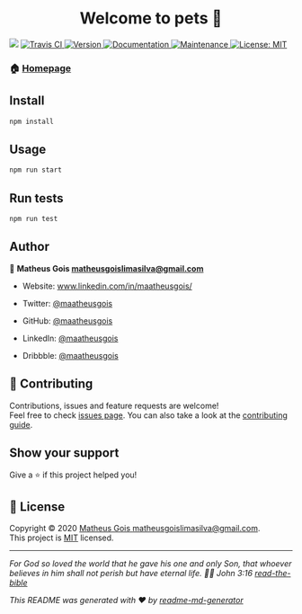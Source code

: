 <h1 align="center">Welcome to pets 👋</h1>
<p>
  <a href="https://www.codacy.com/manual/MaatheusGois/Pets?utm_source=github.com&amp;utm_medium=referral&amp;utm_content=MaatheusGois/Pets&amp;utm_campaign=Badge_Grade"><img src="https://app.codacy.com/project/badge/Grade/719abfe469ed4d1c9e5dac451fb5d491"/></a>
  <a href="(https://travis-ci.org/MaatheusGois/Pets" target="_blank">
    <img alt="Travis CI" src="https://travis-ci.org/MaatheusGois/Pets.svg?branch=master" />
  </a>
  <a href="https://www.npmjs.com/package/pets" target="_blank">
    <img alt="Version" src="https://img.shields.io/npm/v/pets.svg">
  </a>
  <a href="https://documenter.getpostman.com/view/11242574/SzfDxQU1?version=latest" target="_blank">
    <img alt="Documentation" src="https://img.shields.io/badge/documentation-yes-brightgreen.svg" />
  </a>
  <a href="https://github.com/MaatheusGois/Pets/graphs/commit-activity" target="_blank">
    <img alt="Maintenance" src="https://img.shields.io/badge/Maintained%3F-yes-green.svg" />
  </a>
  <a href="https://github.com/MaatheusGois/Pets/blob/master/LICENSE" target="_blank">
    <img alt="License: MIT" src="https://img.shields.io/github/license/MaatheusGois/pets" />
  </a>
</p>

### 🏠 [Homepage](https://github.com/MaatheusGois/Pets#readme)

## Install

```sh
npm install
```

## Usage

```sh
npm run start
```

## Run tests

```sh
npm run test
```

## Author

👤 **Matheus Gois <matheusgoislimasilva@gmail.com>**

- Website: www.linkedin.com/in/maatheusgois/

- Twitter: [@maatheusgois](https://twitter.com/maatheusgois)

- GitHub: [@maatheusgois](https://github.com/maatheusgois)

- LinkedIn: [@maatheusgois](https://linkedin.com/in/maatheusgois)

- Dribbble: [@maatheusgois](https://dribbble.com/maatheusgois)

## 🤝 Contributing

Contributions, issues and feature requests are welcome!<br />Feel free to check [issues page](https://github.com/MaatheusGois/Pets/issues). You can also take a look at the [contributing guide](https://github.com/MaatheusGois/Pets/blob/master/CONTRIBUTING.md).

## Show your support

Give a ⭐️ if this project helped you!

## 📝 License

Copyright © 2020 [Matheus Gois <matheusgoislimasilva@gmail.com>](https://github.com/MaatheusGois).<br />
This project is [MIT](https://github.com/MaatheusGois/Pets/blob/master/LICENSE) licensed.

---

_For God so loved the world that he gave his one and only Son, that whoever believes in him shall not perish but have eternal life. 🙌🏻 John 3:16 [read-the-bible](https://biblia.com/bible/esv/john/3/16)_

_This README was generated with ❤️ by [readme-md-generator](https://github.com/kefranabg/readme-md-generator)_
